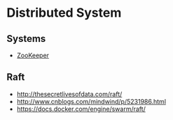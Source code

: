 # Distributed System


## Systems

- [ZooKeeper](https://zookeeper.apache.org/)


## Raft

- http://thesecretlivesofdata.com/raft/
- http://www.cnblogs.com/mindwind/p/5231986.html
- https://docs.docker.com/engine/swarm/raft/
